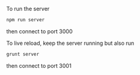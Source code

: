 To run the server

```bash
npm run server
```

then connect to port 3000

To live reload, keep the server running but also run

```bash
grunt server
```

then connect to port 3001
